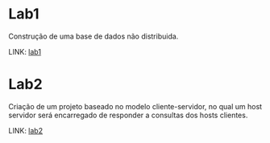# Lab1 
Construção de uma base de dados não distribuida.

LINK: [lab1](https://github.com/iRocktys/Sistemas-Distribuidos/tree/main/lab1)

# Lab2 
Criação de um projeto baseado no modelo cliente-servidor, no qual um host servidor será encarregado de responder a consultas dos hosts clientes.

LINK: [lab2](https://github.com/iRocktys/Sistemas-Distribuidos/tree/main/lab2)


